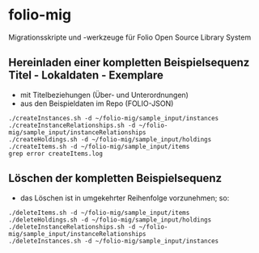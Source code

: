 # folio-mig
Migrationsskripte und -werkzeuge für Folio Open Source Library System

## Hereinladen einer kompletten Beispielsequenz Titel - Lokaldaten - Exemplare
- mit Titelbeziehungen (Über- und Unterordnungen)
- aus den Beispieldaten im Repo (FOLIO-JSON)

```
./createInstances.sh -d ~/folio-mig/sample_input/instances 
./createInstanceRelationships.sh -d ~/folio-mig/sample_input/instanceRelationships 
./createHoldings.sh -d ~/folio-mig/sample_input/holdings 
./createItems.sh -d ~/folio-mig/sample_input/items
grep error createItems.log
```

## Löschen der kompletten Beispielsequenz
- das Löschen ist in umgekehrter Reihenfolge vorzunehmen; so:

```
./deleteItems.sh -d ~/folio-mig/sample_input/items 
./deleteHoldings.sh -d ~/folio-mig/sample_input/holdings 
./deleteInstanceRelationships.sh -d ~/folio-mig/sample_input/instanceRelationships 
./deleteInstances.sh -d ~/folio-mig/sample_input/instances 
```
 
